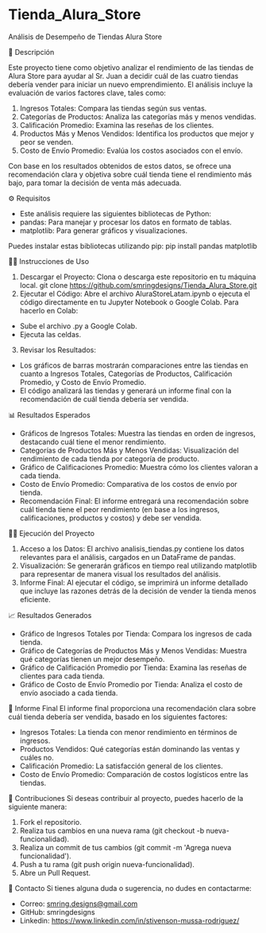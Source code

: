 # Tienda_Alura_Store

Análisis de Desempeño de Tiendas Alura Store

📖 Descripción

Este proyecto tiene como objetivo analizar el rendimiento de las tiendas de Alura Store para ayudar al Sr. Juan a decidir cuál de las cuatro tiendas debería vender para iniciar un nuevo emprendimiento. El análisis incluye la evaluación de varios factores clave, tales como:
1. Ingresos Totales: Compara las tiendas según sus ventas.
2. Categorías de Productos: Analiza las categorías más y menos vendidas.
3. Calificación Promedio: Examina las reseñas de los clientes.
4. Productos Más y Menos Vendidos: Identifica los productos que mejor y peor se venden.
5. Costo de Envío Promedio: Evalúa los costos asociados con el envío.

Con base en los resultados obtenidos de estos datos, se ofrece una recomendación clara y objetiva sobre cuál tienda tiene el rendimiento más bajo, para tomar la decisión de venta más adecuada.

⚙️ Requisitos
- Este análisis requiere las siguientes bibliotecas de Python:
- pandas: Para manejar y procesar los datos en formato de tablas.
- matplotlib: Para generar gráficos y visualizaciones.

Puedes instalar estas bibliotecas utilizando pip:
  pip install pandas matplotlib

🏃‍♂️ Instrucciones de Uso
1. Descargar el Proyecto: Clona o descarga este repositorio en tu máquina local.
  git clone https://github.com/smringdesigns/Tienda_Alura_Store.git 
2. Ejecutar el Código: Abre el archivo AluraStoreLatam.ipynb o ejecuta el código directamente en tu Jupyter Notebook o Google Colab. Para hacerlo en Colab:
- Sube el archivo .py a Google Colab.
- Ejecuta las celdas.
3. Revisar los Resultados:
- Los gráficos de barras mostrarán comparaciones entre las tiendas en cuanto a Ingresos Totales, Categorías de Productos, Calificación Promedio, y Costo de Envío Promedio.
- El código analizará las tiendas y generará un informe final con la recomendación de cuál tienda debería ser vendida.

📊 Resultados Esperados
- Gráficos de Ingresos Totales: Muestra las tiendas en orden de ingresos, destacando cuál tiene el menor rendimiento.
- Categorías de Productos Más y Menos Vendidas: Visualización del rendimiento de cada tienda por categoría de producto.
- Gráfico de Calificaciones Promedio: Muestra cómo los clientes valoran a cada tienda.
- Costo de Envío Promedio: Comparativa de los costos de envío por tienda.
- Recomendación Final: El informe entregará una recomendación sobre cuál tienda tiene el peor rendimiento (en base a los ingresos, calificaciones, productos y costos) y debe ser vendida.

🧑‍💻 Ejecución del Proyecto
1. Acceso a los Datos: El archivo analisis_tiendas.py contiene los datos relevantes para el análisis, cargados en un DataFrame de pandas.
2. Visualización: Se generarán gráficos en tiempo real utilizando matplotlib para representar de manera visual los resultados del análisis.
3. Informe Final: Al ejecutar el código, se imprimirá un informe detallado que incluye las razones detrás de la decisión de vender la tienda menos eficiente.

📈 Resultados Generados
- Gráfico de Ingresos Totales por Tienda: Compara los ingresos de cada tienda.
- Gráfico de Categorías de Productos Más y Menos Vendidas: Muestra qué categorías tienen un mejor desempeño.
- Gráfico de Calificación Promedio por Tienda: Examina las reseñas de clientes para cada tienda.
- Gráfico de Costo de Envío Promedio por Tienda: Analiza el costo de envío asociado a cada tienda.

📝 Informe Final
El informe final proporciona una recomendación clara sobre cuál tienda debería ser vendida, basado en los siguientes factores:
- Ingresos Totales: La tienda con menor rendimiento en términos de ingresos.
- Productos Vendidos: Qué categorías están dominando las ventas y cuáles no.
- Calificación Promedio: La satisfacción general de los clientes.
- Costo de Envío Promedio: Comparación de costos logísticos entre las tiendas.

📢 Contribuciones
Si deseas contribuir al proyecto, puedes hacerlo de la siguiente manera:
1. Fork el repositorio.
2. Realiza tus cambios en una nueva rama (git checkout -b nueva-funcionalidad).
3. Realiza un commit de tus cambios (git commit -m 'Agrega nueva funcionalidad').
4. Push a tu rama (git push origin nueva-funcionalidad).
5. Abre un Pull Request.

💬 Contacto
Si tienes alguna duda o sugerencia, no dudes en contactarme:
- Correo: smring.designs@gmail.com 
- GitHub: smringdesigns 
- Linkedin: https://www.linkedin.com/in/stivenson-mussa-rodriguez/ 
